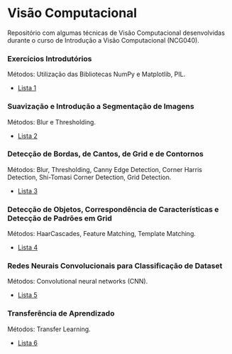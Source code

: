 # Visão Computacional
Repositório com algumas técnicas de Visão Computacional desenvolvidas durante o curso de Introdução a Visão Computacional (NCG040).

### Exercícios Introdutórios
 Métodos:
    Utilização das Bibliotecas NumPy e Matplotlib, PIL.
    
   * [Lista 1](https://https://github.com/mayaragao/Visao-Computacional/blob/master/Colabs/Lista1.ipynb)
   
  
### Suavização e Introdução a Segmentação de Imagens
 Métodos:
   Blur e Thresholding.
   
   * [Lista 2](https://https://github.com/mayaragao/Visao-Computacional/blob/master/Colabs/Lista2.ipynb)
      
    
### Detecção de Bordas, de Cantos, de Grid e de Contornos
 Métodos:
    Blur, Thresholding, Canny Edge Detection, Corner Harris Detection, Shi-Tomasi Corner Detection, Grid Detection.
   
   * [Lista 3](https://https://github.com/mayaragao/Visao-Computacional/blob/master/Colabs/Lista3.ipynb)
  

### Detecção de Objetos, Correspondência de Características e Detecção de Padrões em Grid
 Métodos:
    HaarCascades, Feature Matching, Template Matching.

   * [Lista 4](https://https://github.com/mayaragao/Visao-Computacional/blob/master/Colabs/Lista4.ipynb)


### Redes Neurais Convolucionais para Classificação de Dataset
 Métodos:
    Convolutional neural networks (CNN).

   * [Lista 5](https://https://github.com/mayaragao/Visao-Computacional/blob/master/Colabs/Lista5.ipynb)
  

### Transferência de Aprendizado
 Métodos:
    Transfer Learning.

   * [Lista 6](https://https://github.com/mayaragao/Visao-Computacional/blob/master/Colabs/Lista6.ipynb)
  